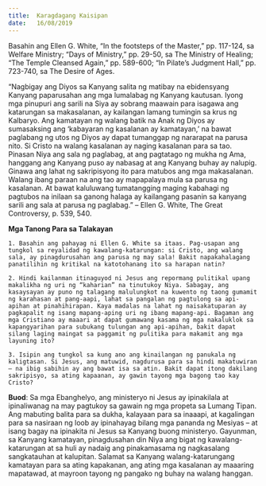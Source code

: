 ```yaml
---
title:  Karagdagang Kaisipan
date:   16/08/2019
---
```


Basahin ang Ellen G. White, “In the footsteps of the Master,” pp. 117-124, sa Welfare Ministry; “Days of Ministry,” pp. 29-50, sa The Ministry of Healing; “The Temple Cleansed Again,” pp. 589-600; “In Pilate’s Judgment Hall,” pp. 723-740, sa The Desire of Ages.

“Nagbigay ang Diyos sa Kanyang salita ng matibay na ebidensyang Kanyang paparusahan ang mga lumalabag ng Kanyang kautusan. Iyong mga pinupuri ang sarili na Siya ay sobrang maawain para isagawa ang katarungan sa makasalanan, ay kailangan lamang tumingin sa krus ng Kalbaryo. Ang kamatayan ng walang batik na Anak ng Diyos ay sumasaksing ang ‘kabayaran ng kasalanan ay kamatayan,’ na bawat paglabang ng utos ng Diyos ay dapat tumanggap ng nararapat na parusa nito. Si Cristo na walang kasalanan ay naging kasalanan para sa tao. Pinasan Niya ang sala ng paglabag, at ang pagtatago ng mukha ng Ama, hanggang ang Kanyang puso ay nabasag at ang Kanyang buhay ay nalupig. Ginawa ang lahat ng sakripisyong ito para matubos ang mga makasalanan. Walang ibang paraan na ang tao ay mapapalaya mula sa parusa ng kasalanan. At bawat kaluluwang tumatangging maging kabahagi ng pagtubos na inilaan sa ganong halaga ay kailangang pasanin sa kanyang sarili ang sala at parusa ng paglabag.” – Ellen G. White, The Great Controversy, p. 539, 540.

**Mga Tanong Para sa Talakayan**

`1. Basahin ang pahayag ni Ellen G. White sa itaas. Pag-usapan ang tungkol sa reyalidad ng kawalang-katarungan: si Cristo, ang walang sala, ay pinagdurusahan ang parusa ng may sala! Bakit napakahalagang panatilihin ng kritikal na katotohanang ito sa harapan natin?`

`2. Hindi kailanman itinaguyod ni Jesus ang repormang pulitikal upang makalikha ng uri ng “kaharian” na tinutukoy Niya. Sabagay, ang kasaysayan ay puno ng talagang malulungkot na kuwento ng taong gumamit ng karahasan at pang-aapi, lahat sa pangalan ng pagtulong sa api-apihan at pinahihirapan. Kaya madalas na lahat ng naisakatuparan ay pagkapalit ng isang mapang-aping uri ng ibang mapang-api. Bagaman ang mga Cristiano ay maaari at dapat gumawang kasama ng mga nakaluklok sa kapangyarihan para subukang tulungan ang api-apihan, bakit dapat silang laging maingat sa paggamit ng pulitika para makamit ang mga layuning ito?`

`3. Isipin ang tungkol sa kung ano ang kinailangan ng panukala ng kaligtasan. Si Jesus, ang matuwid, nagdurusa para sa hindi makatuwiran – na ibig sabihin ay ang bawat isa sa atin. Bakit dapat itong dakilang sakripisyo, sa ating kapaanan, ay gawin tayong mga bagong tao kay Cristo?`

**Buod**: Sa mga Ebanghelyo, ang ministeryo ni Jesus ay ipinakilala at ipinaliwanag na may pagtukoy sa gawain ng mga propeta sa Lumang Tipan. Ang mabuting balita para sa dukha, kalayaan para sa inaaapi, at kagalingan para sa nasiraan ng loob ay ipinahayag bilang mga pananda ng Mesiyas – at isang bagay na ipinakita ni Jesus sa Kanyang buong ministeryo. Gayunman, sa Kanyang kamatayan, pinagdusahan din Niya ang bigat ng kawalang-katarungan at sa huli ay nadaig ang pinakamasama ng nagkasalang sangkatauhan at kalupitan. Salamat sa Kanyang walang-katarungang kamatayan para sa ating kapakanan, ang ating mga kasalanan ay maaaring mapatawad, at mayroon tayong ng pangako ng buhay na walang hanggan.